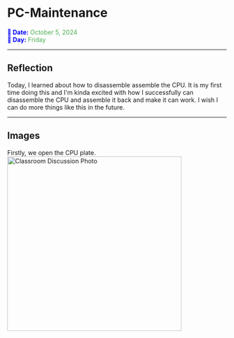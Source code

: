 # PC-Maintenance

<span style="color:blue; font-weight:bold">📅 Date:</span> <span style="color:#4CAF50">October 5, 2024</span>  
<span style="color:blue; font-weight:bold">📆 Day:</span> <span style="color:#4CAF50">Friday</span>

---

## Reflection
Today, I learned about how to disassemble assemble the CPU. It is my first time doing this and I'm kinda excited with how I successfully can disassemble the CPU and assemble it back and make it can work. I wish I can do more things like this in the future.

---

## Images
Firstly, we open the CPU plate.
<img src="https://raw.githubusercontent.com/nrathrhabs/images/main/photo_2024-11-08_14-53-44.jpg" alt="Classroom Discussion Photo" width="400">



